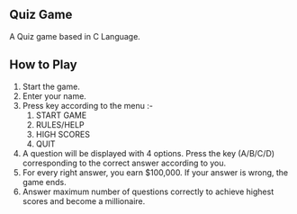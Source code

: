 ## Quiz Game

A Quiz game based in C Language.


## How to Play
1. Start the game.
2. Enter your name.
3. Press key according to the menu :-
    1. START GAME
    2. RULES/HELP
    3. HIGH SCORES
    4. QUIT
4. A question will be displayed with 4 options. Press the key (A/B/C/D) corresponding to the correct answer according to you.
5. For every right answer, you earn $100,000. If your answer is wrong, the game ends.  
6. Answer maximum number of questions correctly to achieve highest scores and become a millionaire.
